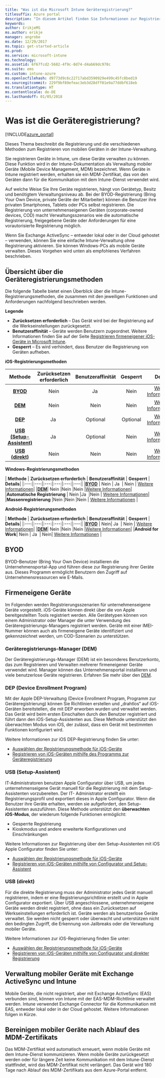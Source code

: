 ```yaml
---
title: "Was ist die Microsoft Intune Geräteregistrierung?"
titlesuffix: Azure portal
description: "In diesem Artikel finden Sie Informationen zur Registrierung bei iOS-, Android- und Windows-Geräten."
keywords: 
author: ErikjeMS
ms.author: erikje
manager: angrobe
ms.date: 12/29/2017
ms.topic: get-started-article
ms.prod: 
ms.service: microsoft-intune
ms.technology: 
ms.assetid: 6f67fcd2-5682-4f9c-8d74-d4ab69dc978c
ms.suite: ems
ms.custom: intune-azure
ms.openlocfilehash: d9773d9c6c22717abd3590929e499c45fc8bed19
ms.sourcegitcommit: 229f9bf89efeac3eb3d28dff01e9a77ddbf618eb
ms.translationtype: HT
ms.contentlocale: de-DE
ms.lasthandoff: 01/05/2018
---
```

# <a name="what-is-device-enrollment"></a>Was ist die Geräteregistrierung?
[!INCLUDE[azure_portal](./includes/azure_portal.md)]

Dieses Thema beschreibt die Registrierung und die verschiedenen Methoden zum Registrieren von mobilen Geräten in der Intune-Verwaltung.

Sie registrieren Geräte in Intune, um diese Geräte verwalten zu können. Diese Funktion wird in der Intune-Dokumentation als Verwaltung mobiler Geräte (Mobile Device Management, MDM) bezeichnet. Wenn Geräte in Intune registriert werden, erhalten sie ein MDM-Zertifikat, das von den Geräten dann für die Kommunikation mit dem Intune-Dienst verwendet wird.

Auf welche Weise Sie Ihre Geräte registrieren, hängt von Gerätetyp, Besitz und benötigtem Verwaltungsniveau ab. Bei der BYOD-Registrierung (Bring Your Own Device, private Geräte der Mitarbeiter) können die Benutzer ihre privaten Smartphones, Tablets oder PCs selbst registrieren. Die Registrierung von unternehmenseigenen Geräten (corporate-owned devices, COD) macht Verwaltungsszenarios wie die automatische Registrierung, freigegebene Geräte oder Anforderungen für eine vorautorisierte Registrierung möglich.

Wenn Sie Exchange ActiveSync – entweder lokal oder in der Cloud gehostet – verwenden, können Sie eine einfache Intune-Verwaltung ohne Registrierung aktivieren. Sie können Windows-PCs als mobile Geräte verwalten. Dieses Vorgehen wird unten als empfohlenes Verfahren beschrieben.


## <a name="overview-of-device-enrollment-methods"></a>Übersicht über die Geräteregistrierungsmethoden

Die folgende Tabelle bietet einen Überblick über die Intune-Registrierungsmethoden, die zusammen mit den jeweiligen Funktionen und Anforderungen nachfolgend beschrieben werden.

**Legende**

- **Zurücksetzen erforderlich** – Das Gerät wird bei der Registrierung auf die Werkseinstellungen zurückgesetzt.
- **Benutzeraffinität** – Geräte werden Benutzern zugeordnet. Weitere Informationen finden Sie auf der Seite [Registrieren firmeneigener iOS-Geräte in Microsoft Intune](device-enrollment-program-enroll-ios.md).
- **Gesperrt** – Es wird verhindert, dass Benutzer die Registrierung von Geräten aufheben.

**iOS-Registrierungsmethoden**

| **Methode** |  **Zurücksetzen erforderlich** |    **Benutzeraffinität**   |   **Gesperrt** | **Details** |
|:---:|:---:|:---:|:---:|:---:|
|**[BYOD](#byod)** | Nein|    Ja  |   Nein | [Weitere Informationen](./apple-mdm-push-certificate-get.md)|
|**[DEM](#dem)**|   Nein |Nein |Nein  | [Weitere Informationen](./device-enrollment-program-enroll-ios.md)|
|**[DEP](#dep)**|   Ja  |   Optional |  Optional|[Weitere Informationen](./device-enrollment-program-enroll-ios.md)|
|**[USB (Setup-Assistent)](#usb-sa)**| Ja  |   Optional |  Nein| [Weitere Informationen](./apple-configurator-setup-assistant-enroll-ios.md)|
|**[USB (direkt)](#usb-direct)**| Nein |    Nein  | Nein|[Weitere Informationen](./apple-configurator-direct-enroll-ios.md)|

**Windows-Registrierungsmethoden**

| **Methode** |  **Zurücksetzen erforderlich** |    **Benutzeraffinität**   |   **Gesperrt** | **Details**|
|:---:|:---:|:---:|:---:|:---:|:---:|
|**[BYOD](#byod)** | Nein |   Ja  |   Nein | [Weitere Informationen](windows-enroll.md)|
|**[DEM](#dem)**|   Nein |Nein |Nein  |[Weitere Informationen](device-enrollment-manager-enroll.md)|
|**Automatische Registrierung** | Nein |Ja  |Nein | [Weitere Informationen](./windows-enroll.md#enable-windows-10-automatic-enrollment)|
|**Massenregistrierung** |Nein |Nein |Nein | [Weitere Informationen](./windows-bulk-enroll.md) |

**Android-Registrierungsmethoden**

| **Methode** |  **Zurücksetzen erforderlich** |    **Benutzeraffinität**   |   **Gesperrt** | **Details**|
|:---:|:---:|:---:|:---:|:---:|:---:|
|**[BYOD](#byod)** | Nein|    Ja  |   Nein | [Weitere Informationen](./android-enroll.md)|
|**[DEM](#dem)**|   Nein |Nein |Nein  |[Weitere Informationen](./device-enrollment-manager-enroll.md)|
|**Android for Work**| Nein | Ja  | Nein| [Weitere Informationen](./android-enroll.md#enable-enrollment-of-android-for-work-devices) |


## <a name="byod"></a>BYOD
BYOD-Benutzer (Bring Your Own Device) installieren die Unternehmensportal-App und führen diese zur Registrierung ihrer Geräte aus. Dieses Programm ermöglicht Benutzern den Zugriff auf Unternehmensressourcen wie E-Mails.

## <a name="corporate-owned-devices"></a>Firmeneigene Geräte
Im Folgenden werden Registrierungsszenarien für unternehmenseigene Geräte vorgestellt. iOS-Geräte können direkt über die von Apple bereitgestellten Tools registriert werden. Alle Gerätetypen können von einem Administrator oder Manager die unter Verwendung des Geräteregistrierungs-Managers registriert werden. Geräte mit einer IMEI-Nummer können auch als firmeneigene Geräte identifiziert und gekennzeichnet werden, um COD-Szenarien zu unterstützen.

### <a name="dem"></a>Geräteregistrierungs-Manager (DEM)
Der Geräteregistrierungs-Manager (DEM) ist ein besonderes Benutzerkonto, das zum Registrieren und Verwalten mehrerer firmeneigener Geräte verwendet wird. Manager können das Unternehmensportal installieren und viele benutzerlose Geräte registrieren. Erfahren Sie mehr über den [DEM](./device-enrollment-manager-enroll.md).

### <a name="dep"></a>DEP (Device Enrollment Program)
Mit der Apple DEP-Verwaltung (Device Enrollment Program, Programm zur Geräteregistrierung) können Sie Richtlinien erstellen und „drahtlos“ auf iOS-Geräten bereitstellen, die mit DEP erworben wurden und verwaltet werden. Das Gerät wird beim ersten Einschalten durch den Benutzer registriert und führt dann den iOS-Setup-Assistenten aus. Diese Methode unterstützt den überwachten Modus von iOS, der zulässt, dass ein Gerät mit bestimmten Funktionen konfiguriert wird.

Weitere Informationen zur iOS DEP-Registrierung finden Sie unter:

- [Auswählen der Registrierungsmethode für iOS-Geräte](ios-enroll.md)
- [Registrieren von iOS-Geräten mithilfe des Programms zur Geräteregistrierung](https://docs.microsoft.com/intune/device-restrictions-ios#device-enrollment-program)

### <a name="usb-sa"></a>USB (Setup-Assistent)
IT-Administratoren benutzen Apple Configurator über USB, um jedes unternehmenseigene Gerät manuell für die Registrierung mit dem Setup-Assistenten vorzubereiten. Der IT- Administrator erstellt ein Registrierungsprofil und exportiert dieses in Apple Configurator. Wenn die Benutzer ihre Geräte erhalten, werden sie aufgefordert, den Setup-Assistenten auszuführen. Diese Methode unterstützt den **überwachten iOS-Modus**, der wiederum folgende Funktionen ermöglicht:
  - Gesperrte Registrierung
  - Kioskmodus und andere erweiterte Konfigurationen und Einschränkungen

Weitere Informationen zur Registrierung über den Setup-Assistenten mit iOS Apple Configurator finden Sie unter:

- [Auswählen der Registrierungsmethode für iOS-Geräte](enrollment-method-choose-ios.md)
- [Registrieren von iOS-Geräten mithilfe von Configurator und Setup-Assistent](apple-configurator-setup-assistant-enroll-ios.md)

### <a name="usb-direct"></a>USB (direkt)
Für die direkte Registrierung muss der Administrator jedes Gerät manuell registrieren, indem er eine Registrierungsrichtlinie erstellt und in Apple Configurator exportiert. Über USB angeschlossene, unternehmenseigene Geräte werden direkt registriert, ohne dass ein Zurücksetzen auf Werkseinstellungen erforderlich ist. Geräte werden als benutzerlose Geräte verwaltet. Sie werden nicht gesperrt oder überwacht und unterstützen nicht den bedingten Zugriff, die Erkennung von Jailbreaks oder die Verwaltung mobiler Geräte.

Weitere Informationen zur iOS-Registrierung finden Sie unter:

- [Auswählen der Registrierungsmethode für iOS-Geräte](enrollment-method-choose-ios.md)
- [Registrieren von iOS-Geräten mithilfe von Configurator und direkter Registrierung](apple-configurator-direct-enroll-ios.md)

## <a name="mobile-device-management-with-exchange-activesync-and-intune"></a>Verwaltung mobiler Geräte mit Exchange ActiveSync und Intune
Mobile Geräte, die nicht registriert, aber mit Exchange ActiveSync (EAS) verbunden sind, können von Intune mit der EAS-MDM-Richtlinie verwaltet werden. Intune verwendet Exchange Connector für die Kommunikation mit EAS, entweder lokal oder in der Cloud gehostet. Weitere Informationen folgen in Kürze.

## <a name="mobile-device-cleanup-after-mdm-certificate-expiration"></a>Bereinigen mobiler Geräte nach Ablauf des MDM-Zertifikats

Das MDM-Zertifikat wird automatisch erneuert, wenn mobile Geräte mit dem Intune-Dienst kommunizieren. Wenn mobile Geräte zurückgesetzt werden oder für längere Zeit keine Kommunikation mit dem Intune-Dienst stattfindet, wird das MDM-Zertifikat nicht verlängert. Das Gerät wird 180 Tage nach Ablauf des MDM-Zertifikats aus dem Azure-Portal entfernt.
